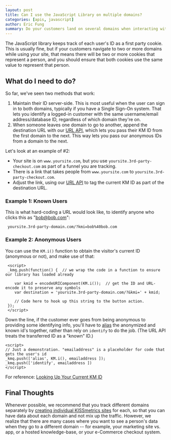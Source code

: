 ```yaml
---
layout: post
title: Can I use the JavaScript Library on multiple domains?
categories: [apis, javascript]
author: Eric Fung
summary: Do your customers land on several domains when interacting with your website? Here's what you need to know.
---
```

The JavaScript library keeps track of each user's ID as a first party cookie. This is usually fine, but if your customers navigate to two or more domains while using your site, that means there will be two or more cookies that represent a person, and you should ensure that both cookies use the same value to represent that person.

## What do I need to do?

So far, we've seen two methods that work:

1. Maintain their ID server-side. This is most useful when the user can sign in to both domains, typically if you have a Single Sign-On system. That lets you identify a logged-in customer with the same username/email address/database ID, regardless of which domain they're on.
2. When someone leaves one domain to go to another, append the destination URL with our [URL API][url], which lets you pass their KM ID from the first domain to the next. This way lets you pass our anonymous IDs from a domain to the next.

Let's look at an example of #2:

* Your site is on `www.yoursite.com`, but you use `yoursite.3rd-party-checkout.com` as part of a funnel you are tracking.
* There is a link that takes people from `www.yoursite.com` to `yoursite.3rd-party-checkout.com`.
* Adjust the link, using our [URL API][url] to tag the current KM ID as part of the destination URL.

### Example 1: Known Users

This is what hard-coding a URL would look like, to identify anyone who clicks this as "bob@bob.com":

     yoursite.3rd-party-domain.com/?kmi=bob%40bob.com

### Example 2: Anonymous Users

You can use the `KM.i()` function to obtain the visitor's current ID (anonymous or not), and make use of that:

     <script>
     _kmq.push(function() {  // we wrap the code in a function to ensure our library has loaded already

        var kmid = encodeURIComponent(KM.i());  // get the ID and URL-encode it to preserve any symbols
        var destination = 'yoursite.3rd-party-domain.com/?&kmi=' + kmid;

        // Code here to hook up this string to the button action.
     });
     </script>

Down the line, if the customer ever goes from being anonymous to providing some identifying info, you'll have to [alias][alias] the anonymized and known id's together, rather than rely on `identify` to do the job. (The URL API treats the transferred ID as a "known" ID.)

    <script>
    // Just a demonstration. "emailaddress" is a placeholder for code that gets the user's id
    _kmq.push(['alias', KM.i(), emailaddress ]);
    _kmq.push(['identify', emailaddress ])
    </script>

For reference: [Looking Up Your Current KM ID][km-id]

## Final Thoughts

Whenever possible, we recommend that you track different domains separately by [creating individual KISSmetrics sites][create] for each, so that you can have data about each domain and not mix up the traffic. However, we realize that there are many cases where you want to see a person's data when they go to a different domain -- for example, your marketing site vs. app, or a hosted knowledge-base, or your e-Commerce checkout system. 

[url]: /apis/url
[km-id]: /apis/javascript/javascript-specific#get-your-current-kissmetrics-id
[create]: /how-tos/create-site
[alias]: /apis/common-methods#alias